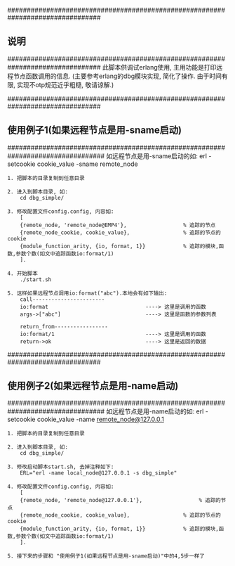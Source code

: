 ################################################################################ 
## 说明
################################################################################ 
    此脚本供调试erlang使用, 主用功能是打印远程节点函数调用的信息.
    (主要参考erlang的dbg模块实现, 简化了操作. 由于时间有限, 实现不otp规范近乎粗糙, 敬请谅解.)

################################################################################ 
## 使用例子1(如果远程节点是用-sname启动)
################################################################################# 
    如远程节点是用-sname启动的如:
        erl -setcookie cookie_value -sname remote_node

    1. 把脚本的目录复制到任意目录

    2. 进入到脚本目录, 如:
        cd dbg_simple/
        
    3. 修改配置文件config.config, 内容如:
        [
        {remote_node, 'remote_node@EMP4'},                  % 追踪的节点
        {remote_node_cookie, cookie_value},                 % 追踪的节点的cookie
        {module_function_arity, {io, format, 1}}            % 追踪的模块,函数,参数个数(如文中追踪函数io:format/1)
        ].

    4. 开始脚本
        ./start.sh 

    5. 这样如果远程节点调用io:format("abc").本地会有如下输出:
        call-----------------------
        io:format                               ----> 这里是调用的函数
        args->["abc"]                           ----> 这里是函数的参数列表

        return_from-----------------
        io:format/1                             ----> 这里是调用的函数
        return->ok                              ----> 这里是返回的数据



################################################################################ 
## 使用例子2(如果远程节点是用-name启动)
################################################################################# 
    如远程节点是用-name启动的如:
        erl -setcookie cookie_value -name remote_node@127.0.0.1

    1. 把脚本的目录复制到任意目录
    
    2. 进入到脚本目录, 如:
        cd dbg_simple/
     
    3. 修改启动脚本start.sh, 去掉注释如下:
        ERL="erl -name local_node@127.0.0.1 -s dbg_simple"

    4. 修改配置文件config.config, 内容如:
        [
        {remote_node, 'remote_node@127.0.0.1'},                  % 追踪的节点
        {remote_node_cookie, cookie_value},                 % 追踪的节点的cookie
        {module_function_arity, {io, format, 1}}            % 追踪的模块,函数,参数个数(如文中追踪函数io:format/1)
        ].

    5. 接下来的步骤和 "使用例子1(如果远程节点是用-sname启动)"中的4,5步一样了 
